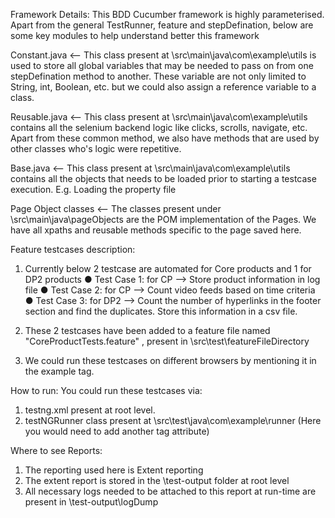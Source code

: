 Framework Details:
This BDD Cucumber framework is highly parameterised. Apart from the general TestRunner, feature and stepDefination, below are some key modules to help understand better this framework

Constant.java <-- This class present at \src\main\java\com\example\utils is used to store all global variables that may be needed
to pass on from one stepDefination method to another. These variable are not only limited to String, int, Boolean, etc. but we could
also assign a reference variable to a class.

Reusable.java <-- This class present at \src\main\java\com\example\utils contains all the selenium backend logic like clicks, scrolls, navigate, etc. Apart from these common method, we also have methods that are used by other classes who's logic were repetitive.

Base.java <-- This class present at \src\main\java\com\example\utils contains all the objects that needs to be loaded prior to starting a testcase execution. E.g. Loading the property file

Page Object classes <-- The classes present under \src\main\java\pageObjects are the POM implementation of the Pages. We have all xpaths and reusable methods specific to the page saved here.


Feature testcases description:
1) Currently below 2 testcase are automated for Core products and 1 for DP2 products
●	Test Case 1: for CP --> Store product information in log file
●	Test Case 2: for CP --> Count video feeds based on time criteria
●	Test Case 3: for DP2 --> Count the number of hyperlinks in the footer section and find the duplicates. Store this information in a csv file.

3) These 2 testcases have been added to a feature file named "CoreProductTests.feature" , present in \src\test\featureFileDirectory
4) We could run these testcases on different browsers by mentioning it in the example tag.

How to run:
You could run these testcases via:
1) testng.xml present at root level.
2) testNGRunner class present at \src\test\java\com\example\runner (Here you would need to add another tag attribute)


Where to see Reports:
1) The reporting used here is Extent reporting
2) The extent report is stored in the \test-output folder at root level
3) All necessary logs needed to be attached to this report at run-time are present in \test-output\logDump
